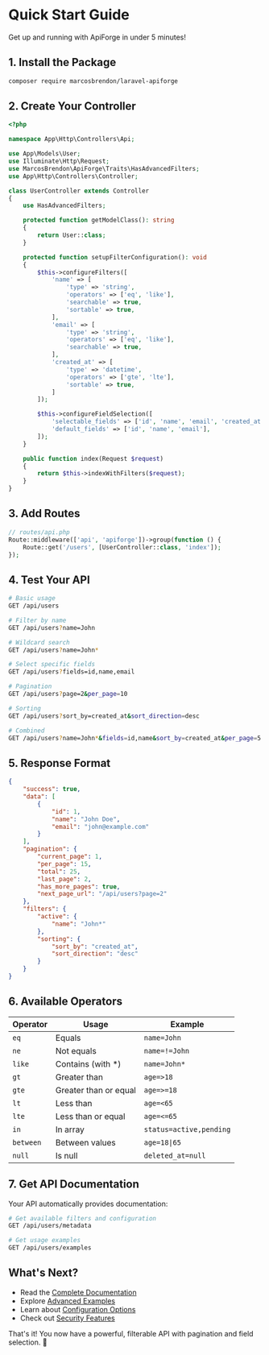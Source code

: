 # Quick Start Guide

Get up and running with ApiForge in under 5 minutes!

## 1. Install the Package

```bash
composer require marcosbrendon/laravel-apiforge
```

## 2. Create Your Controller

```php
<?php

namespace App\Http\Controllers\Api;

use App\Models\User;
use Illuminate\Http\Request;
use MarcosBrendon\ApiForge\Traits\HasAdvancedFilters;
use App\Http\Controllers\Controller;

class UserController extends Controller
{
    use HasAdvancedFilters;

    protected function getModelClass(): string
    {
        return User::class;
    }

    protected function setupFilterConfiguration(): void
    {
        $this->configureFilters([
            'name' => [
                'type' => 'string',
                'operators' => ['eq', 'like'],
                'searchable' => true,
                'sortable' => true,
            ],
            'email' => [
                'type' => 'string', 
                'operators' => ['eq', 'like'],
                'searchable' => true,
            ],
            'created_at' => [
                'type' => 'datetime',
                'operators' => ['gte', 'lte'],
                'sortable' => true,
            ]
        ]);

        $this->configureFieldSelection([
            'selectable_fields' => ['id', 'name', 'email', 'created_at'],
            'default_fields' => ['id', 'name', 'email'],
        ]);
    }

    public function index(Request $request)
    {
        return $this->indexWithFilters($request);
    }
}
```

## 3. Add Routes

```php
// routes/api.php
Route::middleware(['api', 'apiforge'])->group(function () {
    Route::get('/users', [UserController::class, 'index']);
});
```

## 4. Test Your API

```bash
# Basic usage
GET /api/users

# Filter by name
GET /api/users?name=John

# Wildcard search
GET /api/users?name=John*

# Select specific fields
GET /api/users?fields=id,name,email

# Pagination
GET /api/users?page=2&per_page=10

# Sorting
GET /api/users?sort_by=created_at&sort_direction=desc

# Combined
GET /api/users?name=John*&fields=id,name&sort_by=created_at&per_page=5
```

## 5. Response Format

```json
{
    "success": true,
    "data": [
        {
            "id": 1,
            "name": "John Doe",
            "email": "john@example.com"
        }
    ],
    "pagination": {
        "current_page": 1,
        "per_page": 15,
        "total": 25,
        "last_page": 2,
        "has_more_pages": true,
        "next_page_url": "/api/users?page=2"
    },
    "filters": {
        "active": {
            "name": "John*"
        },
        "sorting": {
            "sort_by": "created_at",
            "sort_direction": "desc"
        }
    }
}
```

## 6. Available Operators

| Operator | Usage | Example |
|----------|--------|---------|
| `eq` | Equals | `name=John` |
| `ne` | Not equals | `name=!=John` |
| `like` | Contains (with *) | `name=John*` |
| `gt` | Greater than | `age=>18` |
| `gte` | Greater than or equal | `age=>=18` |
| `lt` | Less than | `age=<65` |
| `lte` | Less than or equal | `age=<=65` |
| `in` | In array | `status=active,pending` |
| `between` | Between values | `age=18\|65` |
| `null` | Is null | `deleted_at=null` |

## 7. Get API Documentation

Your API automatically provides documentation:

```bash
# Get available filters and configuration
GET /api/users/metadata

# Get usage examples
GET /api/users/examples
```

## What's Next?

- Read the [Complete Documentation](../README.md)
- Explore [Advanced Examples](../examples/)
- Learn about [Configuration Options](CONFIGURATION.md)
- Check out [Security Features](SECURITY.md)

That's it! You now have a powerful, filterable API with pagination and field selection. 🚀